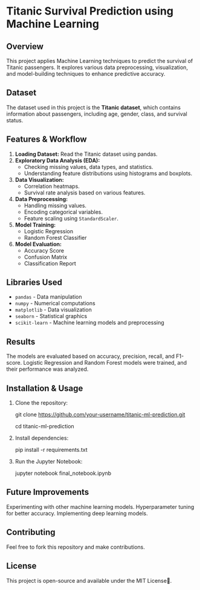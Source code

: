 # Titanic Survival Prediction using Machine Learning

## Overview
This project applies Machine Learning techniques to predict the survival of Titanic passengers. It explores various data preprocessing, visualization, and model-building techniques to enhance predictive accuracy.

## Dataset
The dataset used in this project is the **Titanic dataset**, which contains information about passengers, including age, gender, class, and survival status.

## Features & Workflow
1. **Loading Dataset:** Read the Titanic dataset using pandas.
2. **Exploratory Data Analysis (EDA):**
   - Checking missing values, data types, and statistics.
   - Understanding feature distributions using histograms and boxplots.
3. **Data Visualization:**
   - Correlation heatmaps.
   - Survival rate analysis based on various features.
4. **Data Preprocessing:**
   - Handling missing values.
   - Encoding categorical variables.
   - Feature scaling using `StandardScaler`.
5. **Model Training:**
   - Logistic Regression
   - Random Forest Classifier
6. **Model Evaluation:**
   - Accuracy Score
   - Confusion Matrix
   - Classification Report

## Libraries Used
- `pandas` - Data manipulation
- `numpy` - Numerical computations
- `matplotlib` - Data visualization
- `seaborn` - Statistical graphics
- `scikit-learn` - Machine learning models and preprocessing

## Results
The models are evaluated based on accuracy, precision, recall, and F1-score. Logistic Regression and Random Forest models were trained, and their performance was analyzed.

## Installation & Usage
1. Clone the repository:
   
   git clone https://github.com/your-username/titanic-ml-prediction.git
   
   cd titanic-ml-prediction
   
2. Install dependencies:
   
   pip install -r requirements.txt
   
3. Run the Jupyter Notebook:
   
   jupyter notebook final_notebook.ipynb

## Future Improvements
Experimenting with other machine learning models.
Hyperparameter tuning for better accuracy.
Implementing deep learning models.

## Contributing
Feel free to fork this repository and make contributions.

## License
This project is open-source and available under the MIT License🚀.
